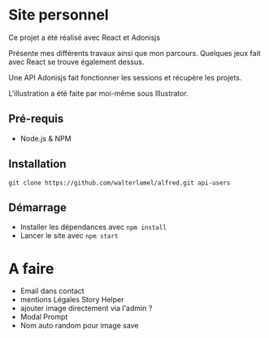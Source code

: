 # Site personnel

Ce projet a été réalisé avec React et Adonisjs

Présente mes différents travaux ainsi que mon parcours. Quelques jeux fait avec React se trouve également dessus.

Une API Adonisjs fait fonctionner les sessions et récupère les projets.

L'illustration a été faite par moi-même sous Illustrator.

## Pré-requis

- Node.js & NPM

## Installation

```
git clone https://github.com/walterlamel/alfred.git api-users
```

## Démarrage

- Installer les dépendances avec `npm install`
- Lancer le site avec `npm start`

# A faire

- Email dans contact
- mentions Légales Story Helper
- ajouter image directement via l'admin ?
- Modal Prompt
- Nom auto random pour image save
